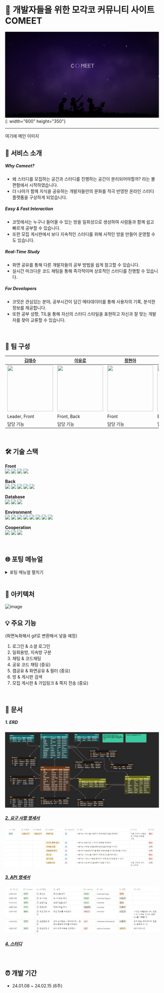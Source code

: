 # 🌠 개발자들을 위한 모각코 커뮤니티 사이트 COMEET
![COMEET](./doc/COMEET.png){: width="600" height="350"}

<hr>

여기에 메인 이미지


## 📌 서비스 소개

##### Why Comeet?
- 왜 스터디를 모집하는 공간과 스터디를 진행하는 공간이 분리되어야할까? 라는 불편함에서 시작하였습니다.
- 더 나아가 함께 지식을 공유하는 개발자들만의 문화를 적극 반영한 온라인 스터디 플랫폼을 구상하게 되었습니다.

##### Easy & Fast Interaction
- 코밋에서는 누구나 들어올 수 있는 방을 일회성으로 생성하여 사람들과 함께 쉽고 빠르게 공부할 수 있습니다.
- 또한 모집 게시판에서 보다 지속적인 스터디를 위해 사적인 방을 만들어 운영할 수도 있습니다.

##### Real-Time Study
- 화면 공유를 통해 다른 개발자들의 공부 방법을 쉽게 참고할 수 있습니다.
- 실시간 마크다운 코드 채팅을 통해 즉각적이며 상호적인 스터디를 진행할 수 있습니다.

##### For Developers
- 코밋은 관심있는 분야, 공부시간이 담긴 메타데이터를 통해 사용자의 기록, 분석한 정보를 제공합니다.
- 또한 공부 성향, TIL을 통해 자신의 스터디 스타일을 표현하고 자신과 잘 맞는 개발자를 찾아 교류할 수 있습니다.

<br/>

## 👩 팀 구성

| [김태수](https://github.com/benyy0101)                                                                                                                                     | [이유로](https://github.com/rheeeuro)                                                                                                                                     | [정현아](https://github.com/JHyeon-a)                                                                                          | [김희연](https://github.com/heeyeon3050)                                                                                                                                     | [정덕주](https://github.com/Damongsanga)                                                                                                   | [김동건](https://github.com/Zerotay)                                                      |
| ------------------------------------------------------------------------------------------------------------------------------------------ | ------------------------------------------------------------------------------------------------------------------------------------------ | ------------------------------------------------------------------------------------------------------------------------------ | ------------------------------------------------------------------------------------------------------------------------------------------ | ------------------------------------------------------------------------------------------------------------------------------------------ | ----------------------------------------------------------------------------------------- |
| <img src="https://github.com/damdam6/BaekJoon-Group-Board/assets/110401199/cd575a38-8fc4-4470-889b-b920862f2e30" width="150" height="150"> | <img src="https://avatars.githubusercontent.com/u/47638660?v=4" width="150" height="150"> | <img src="https://avatars.githubusercontent.com/u/139304856?v=4cd575a38-8fc4-4470-889b-b920862f2e30" width="150" height="150"> | <img src="https://avatars.githubusercontent.com/u/111184269?v=4" width="150" height="150"> | <img src="https://github.com/damdam6/BaekJoon-Group-Board/assets/110401199/e77290ea-72d3-498f-8e2d-0f97331449b1" width="150" height="150"> | <img src="https://avatars.githubusercontent.com/u/67823010?v=4" width="150" height="150"> |
| Leader, Front                                                                                                                              | Front, Back                                                                                                                                | Front                                                                                                                          | Back                                                                                                                                       | Back                                                                                                                                       | CI&CD, Front                                                                              |
| 담당 기능                                                                                                                                  | 담당 기능                                                                                                                                  | 담당 기능                                                                                                                      | 담당 기능                                                                                                                                  | 유저 인가.인증                                                                                                                             | 담당 기능                                                                                 |

<br/>

## 🛠️ 기술 스택

**Front**
<br/>
<img src="https://img.shields.io/badge/typescript-3178C6?style=for-the-badge&logo=typescript&logoColor=black" width="auto" height="25">
<img src="https://img.shields.io/badge/react-61DAFB?style=for-the-badge&logo=react&logoColor=black" width="auto" height="25">
<img src="https://img.shields.io/badge/tailwind-06B6D4?style=for-the-badge&logo=tailwindcss&logoColor=white" width="auto" height="25">
<img src="https://img.shields.io/badge/reactquery-FF4154?style=for-the-badge&logo=reactquery&logoColor=white" width="auto" height="25">

**Back**
<br/>
<img src="https://img.shields.io/badge/springboot-6DB33F?style=for-the-badge&logo=springboot&logoColor=white" width="auto" height="25"> 
<img src="https://img.shields.io/badge/SPRING DATA JPA-6DB33F?style=for-the-badge&logoColor=white" width="auto" height="25"> 
<img src="https://img.shields.io/badge/querydsl-669DF6?style=for-the-badge&logoColor=white" width="auto" height="25"> 
<img src="https://img.shields.io/badge/SPRING SECURITY-6DB33F?style=for-the-badge&logo=springsecurity&logoColor=white" width="auto" height="25">
<img src="https://img.shields.io/badge/amazons3-569A31?style=for-the-badge&logo=amazons3&logoColor=white" width="auto" height="25">

**Database**
<br/>
<img src="https://img.shields.io/badge/redis-DC382D?style=for-the-badge&logo=redis&logoColor=white" width="auto" height="25">
<img src="https://img.shields.io/badge/mysql-4479A1?style=for-the-badge&logo=mysql&logoColor=white" width="auto" height="25">
<img src="https://img.shields.io/badge/mongodb-4479A1?style=for-the-badge&logo=mongodb&logoColor=white" height="25">

**Environment**
<br/>
<img src="https://img.shields.io/badge/nginx-009639?style=for-the-badge&logo=nginx&logoColor=white" width="auto" height="25">
<img src="https://img.shields.io/badge/docker-2496ED?style=for-the-badge&logo=docker&logoColor=white" width="auto" height="25">
<img src="https://img.shields.io/badge/EC2-FF9900?style=for-the-badge&logo=amazonec2&logoColor=white" width="auto" height="25">
<img src="https://img.shields.io/badge/jenkins-D24939?style=for-the-badge&logo=jenkins&logoColor=white" width="auto" height="25">
<img src="https://img.shields.io/badge/sonarqube-4E9BCD?style=for-the-badge&logo=sonarqube&logoColor=white" width="auto" height="25">
<img src="https://img.shields.io/badge/prometheus-E6522C?style=for-the-badge&logo=prometheus&logoColor=white" width="auto" height="25">
<img src="https://img.shields.io/badge/grafana-F46800?style=for-the-badge&logo=grafana&logoColor=white" width="auto" height="25">
<img src="https://img.shields.io/badge/openvidu-F46800?style=for-the-badge&logoColor=white" width="auto" height="25">

**Cooperation**
<br/>
<img src="https://img.shields.io/badge/gitlab-FC6D26?style=for-the-badge&logo=gitlab&logoColor=white" width="auto" height="25">
<img src="https://img.shields.io/badge/jira-0052CC?style=for-the-badge&logo=jira&logoColor=white" width="auto" height="25">
<img src="https://img.shields.io/badge/notion-000000?style=for-the-badge&logo=notion&logoColor=white" width="auto" height="25">

<br/>

## 🌐 포팅 메뉴얼

<details>
<summary>포팅 메뉴얼 펼치기</summary>
<div markdown="1">

##### 1. 개발 환경 (Version)

- Front
  - VS Code

- Back
  - Java : `coretto-17`
  - SpringBoot : `3.2.1, Gradle, Jar`
  - IntelliJ : `2021.2.4 IU-212.5712.43 December 21, 2021`
  - MySQL : `8.2`
  - MySQL workbench : `8.0.21`

##### 2. 주요 setting

- React
      
    ```
    REACT_APP_API_SERVER_URL = https://i10a506.p.ssafy.io/api
    REACT_APP_WEBSOCKET_SERVER_URL = https://i10a506.p.ssafy.io:8443/
    REACT_APP_SECRETKEY = {YOUR SECRET KEY}
    ```

- Spring Boot

  - application-secret.yml 파일을 만들어 .gitignore 에 관리하여 사용하였습니다.
  - application.yml

    ```
    spring:
    profiles:
        include: secret

    datasource:
        url: jdbc:mysql://127.0.0.1:3306/comeet?serverTimezone=UTC
        username: {username}
        password: {password}
        driver-class-name: com.mysql.cj.jdbc.Driver

    jpa:
        hibernate:
        ddl-auto: update
        properties:
        hibernate:
            format_sql: true
            dialect: org.hibernate.dialect.MySQL8Dialect
            default_batch_fetch_size:

    jwt:
        header: Authorization
        secret: {your secret SSL Encryption, create by `openssl rand -base64 60`}
        access-token-validity-in-seconds : 7200
        refresh-token-validity-in-seconds : 86400

    data:
        redis:
        host: localhost
        port: 6379
        mongodb:
        uri: {yourMongoDBURI}

    security:
        oauth2:
        client:
            registration:
            github:
                client-id: {your github client Id}
                client-secret: {your github client secret}
            password-salt: {your password-salt. create your own random value}

    servlet:
        multipart:
            max-file-size: -1
            max-request-size: -1

    logging.level:
    org.hibernate.SQL: debug

    aes:
    secret-key: {your aes128 encryption secret key. create your own random value}

    cloud:
    aws:
        s3:
        bucket: {your bucket}
        credentials:
        access-key: {your access-key}
        secret-key: {your secret-key}
        region:
        static: ap-northeast-2 # 한국 서버
        auto: false
        stack:
        auto: false

    ```

##### 3. 빌드 및 실행

- Front
  ```
  npm install -f && CI=false npm run build
  cp -rf  build /var/jenkins_home/settings
  ```
  ```
  serve -s /settings/build
  ```
- Back

  ```
  gradlew clean bootJar
  ```

  ```
  java -jar comeet-0.0.1-SNAPSHOT.jar
  ```

##### 4. 배포

- Nginx

  ```
  upstream ssafy {
      server {your web application server for dev};
  }
  upstream ssaf {
      server {your web application server for deploy};
  }

  server {
      server_name localhost;
      listen 80;
      listen [::]:80;

      location / {
          proxy_pass {your web server};
      }
  }
  server {
      listen 80 default_server;
      listen [::]:80 default_server;

      root /var/www/html;
      # Add index.php to the list if you are using PHP
      index index.html index.htm index.nginx-debiain.html;
      location / {
          try_files $uri $uri/ =404;
      }
  }


  server {
  #    index index.html index.htm index.nginx-debian.html;
      server_name {your domain name}; # managed by Certbot


      location / {
          proxy_pass {your web server};
      }
          location /api {



          rewrite ^/api/(.*)$ /$1 break;
          proxy_pass http://ssafy;
          proxy_pass_request_headers on;
      }
      location /api2 {
          rewrite ^/api2/(.*)$ /$1 break;
          proxy_pass http://ssaf;
          proxy_pass_request_headers on;
      }

      listen [::]:443 ssl ipv6only=on; # managed by Certbot
      listen 443 ssl; # managed by Certbot
      ssl_certificate {your full chain pem}; # managed by Certbot
      ssl_certificate_key {your private key pem}; # managed by Certbot
      include /etc/letsencrypt/options-ssl-nginx.conf; # managed by Certbot
      ssl_dhparam /etc/letsencrypt/ssl-dhparams.pem; # managed by Certbot

  }
  server {
      if ($host = {your domain name}) {
          return 308 https://$host$request_uri;
      }  # managed by Certbot
      if ($host = localhost) {
          return 301 http://$host:3002$request_uri;
      }


      listen 80 ;
      listen [::]:80 ;
      server_name {your domain name}
      return 404; # managed by Certbot


  }
  ```

</div>
</details>

<br/>

## 🎨 아키텍처

<img width="500" alt="image" src="https://github.com/Damongsanga/TIL_write_freely/assets/110401199/aff7e4e7-e733-4443-bbad-70c3483b3438
">

## 💡 주요 기능

(화면녹화해서 gif로 변환해서 넣을 예정)

1. 로그인 & 소셜 로그인
2. 일회용방, 지속방 구분
3. 채팅 & 코드채팅
4. 공유 코드 채팅 (중요)
5. 캠공유 & 화면공유 & 필터 (중요)
6. 방 & 게시판 검색
7. 모집 게시판 & 가입링크 & 쪽지 전송 (중요)

<br/>

## 📄 문서

##### 1. ERD
![ERD](./doc/ERD.png)

##### [2. 요구 사항 명세서](https://satin-turkey-70b.notion.site/d8936d52d8b34c3fa1ae3326b29426b8?pvs=4)
![Requirement](./doc/Requirement.png)


##### [3. API 명세서](https://satin-turkey-70b.notion.site/API-75586b08754643c3b8c514174477d506?pvs=4)
![API](./doc/API.png)

##### [4. 스터디](https://satin-turkey-70b.notion.site/16e7dd0673a44db6b94d53347d6714f5?pvs=4)

<br/>

## ⏰ 개발 기간
- 24.01.08 ~ 24.02.15 (6주)

